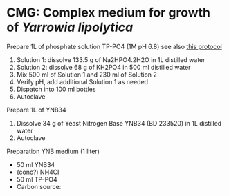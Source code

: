 # CMG: Complex medium for growth of *Yarrowia lipolytica* 

Prepare 1L of phosphate solution TP-PO4 (1M pH 6.8) see also [this protocol](/Recipes/Data_Files/fiche_TP6.8.pdf)
1. Solution 1: dissolve 133.5 g of Na2HPO4.2H2O in 1L distilled water
2. Solution 2: dissolve 68 g of KH2PO4 in 500 ml distilled water
3. Mix 500 ml of Solution 1 and 230 ml of Solution 2
4. Verify pH, add additional Solution 1 as needed
5. Dispatch into 100 ml bottles
6. Autoclave

Prepare 1L of YNB34
1. Dissolve 34 g of Yeast Nitrogen Base YNB34 (BD 233520) in 1L distilled water
2. Autoclave

Preparation YNB medium (1 liter)
* 50 ml YNB34
* (conc?) NH4Cl 
* 50 ml TP-PO4 
* Carbon source: 
   
